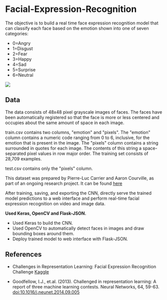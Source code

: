 # Facial-Expression-Recognition

The objective is to build a real time face expression recognition model that can classify each face based on the emotion shown into one of seven categories:
- 0=Angry
- 1=Disgust 
- 2=Fear
- 3=Happy
- 4=Sad
- 5=Surprise
- 6=Neutral

![](https://baileyb.pbworks.com/f/PSA-2011-05-matsumoto-fig1_tcm7-115934.jpg)

## Data

The data consists of 48x48 pixel grayscale images of faces. The faces have been automatically registered so that the face is more or less centered and occupies about the same amount of space in each image.

train.csv contains two columns, "emotion" and "pixels". The "emotion" column contains a numeric code ranging from 0 to 6, inclusive, for the emotion that is present in the image. The "pixels" column contains a string surrounded in quotes for each image. The contents of this string a space-separated pixel values in row major order. The training set consists of 28,709 examples.

test.csv contains only the "pixels" column.

This dataset was prepared by Pierre-Luc Carrier and Aaron Courville, as part of an ongoing research project. It can be found [here](https://www.kaggle.com/c/challenges-in-representation-learning-facial-expression-recognition-challenge/data)

After training, saving, and exporting the CNN,  directly serve the trained model predictions to a web interface and perform real-time facial expression recognition on video and image data.

**Used Keras, OpenCV and Flask-JSON.**
- Used Keras to build the CNN.
- Used OpenCV to automatically detect faces in images and draw bounding boxes around them. 
- Deploy trained model to web interface with Flask-JSON.

## References
- Challenges in Representation Learning: Facial Expression Recognition Challenge [Kaggle](https://www.kaggle.com/c/challenges-in-representation-learning-facial-expression-recognition-challenge/overview)

- Goodfellow, I.J., et.al. (2013). Challenged in representation learning: A report of three machine learning contests. Neural Networks, 64, 59-63. [doi:10.1016/j.neunet.2014.09.005](https://arxiv.org/pdf/1307.0414.pdf)

